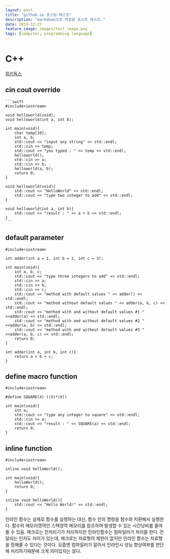 ```yaml
---
layout: post
title: "github.io 포스팅 테스트"
description: "markdown으로 작성된 포스트 테스트."
date: 2019-12-27
feature_image: images/test_image.png
tags: [compiter, programming language]
---
```

# C++

[위키독스](https://wikidocs.net/16468)

## cin cout override

    ```swift
    #include<iostream>
    
    void helloworld(void);
    void helloworld(int a, int b);
    
    int main(void){
        char temp[10];
        int a, b;
        std::cout << "input any string" << std::endl;
        std::cin >> temp;
        std::cout << "you typed : " << temp << std::endl;
        helloworld();
        std::cin >> a;
        std::cin >> b;
        helloworld(a, b);
        return 0;
    }
    
    void helloworld(void){
        std::cout << "HelloWorld" << std::endl;
        std::cout << "type two integer to add" << std::endl;
    }
    
    void helloworld(int a, int b){
        std::cout << "result : " << a + b << std::endl;
    }
    ```
    
## default parameter

    #include<iostream>
    
    int adder(int a = 1, int b = 2, int c = 3);
    
    int main(void){
        int a, b, c;
        std::cout << "type three integers to add" << std::endl;
        std::cin >> a;
        std::cin >> b;
        std::cin >> c;
        std::cout << "method with default values " << adder() << std::endl;
        std::cout << "method without default values " << adder(a, b, c) << std::endl;
        std::cout << "method with and without default values #1 " <<adder(a) << std::endl;
        std::cout << "method with and without default values #2 " <<adder(a, b) << std::endl;
        std::cout << "method with and without default values #3 " <<adder(a, b, c) << std::endl;
        return 0;
    }
    
    int adder(int a, int b, int c){
        return a + b + c;
    }

## define macro function

    #include<iostream>
    
    #define SQUARE(X) ((X)*(X))
    
    int main(void){
        int a;
        std::cout << "type any integer to square" << std::endl;
        std::cin >> a;
        std::cout << "result : " << SQUARE(a) << std::endl;
        return 0;
    }

## inline function

    #include<iostream>
    
    inline void helloWorld();
    
    int main(void){
        helloWorld();
        return 0;
    }
    
    inline void helloWorld(){
        std::cout << "Hello World!" << std::endl;
    }

인라인 함수는 실제로 함수를 실행하는 대신, 함수 안의 명령을 함수와 치환해서 실행한다. 
함수의 메모리영역인 스택영역 메모리를 참조하며 발생할 수 있는 시간낭비를 줄여줄 수 있음. 
매크로는 전처리기가 처리하지만 인라인함수는 컴파일러가 처리를 한다.
전달되는 인자도 차이가 있는데, 매크로는 자료형의 제한이 없지만 인라인 함수는 자료형을 정해줄 수 있다는 것이다.
요즘엔 컴파일러가 알아서 인라인시 성능 향상여부를 판단해 처리하기때문에 크게 의미있지는 않다.
